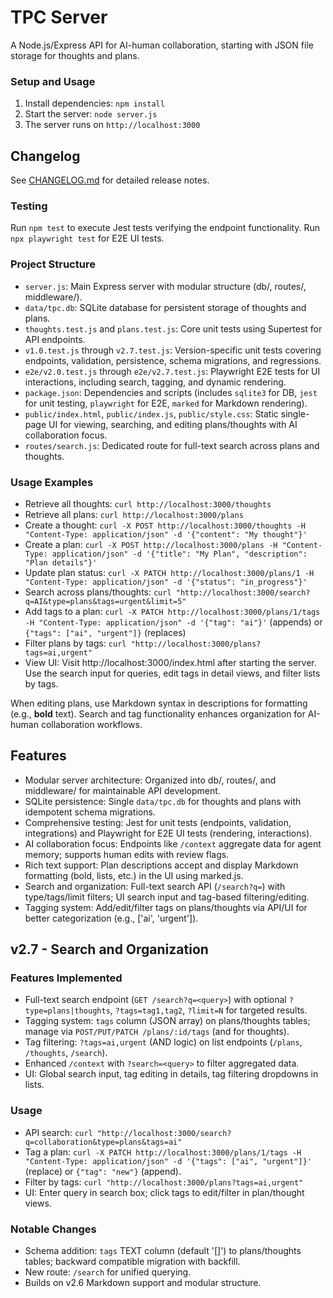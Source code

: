 # TPC Server

A Node.js/Express API for AI-human collaboration, starting with JSON file storage for thoughts and plans.

### Setup and Usage
1. Install dependencies: `npm install`
2. Start the server: `node server.js`
3. The server runs on `http://localhost:3000`

## Changelog
See [CHANGELOG.md](CHANGELOG.md) for detailed release notes.

### Testing
Run `npm test` to execute Jest tests verifying the endpoint functionality.
Run `npx playwright test` for E2E UI tests.

### Project Structure
- `server.js`: Main Express server with modular structure (db/, routes/, middleware/).
- `data/tpc.db`: SQLite database for persistent storage of thoughts and plans.
- `thoughts.test.js` and `plans.test.js`: Core unit tests using Supertest for API endpoints.
- `v1.0.test.js` through `v2.7.test.js`: Version-specific unit tests covering endpoints, validation, persistence, schema migrations, and regressions.
- `e2e/v2.0.test.js` through `e2e/v2.7.test.js`: Playwright E2E tests for UI interactions, including search, tagging, and dynamic rendering.
- `package.json`: Dependencies and scripts (includes `sqlite3` for DB, `jest` for unit testing, `playwright` for E2E, `marked` for Markdown rendering).
- `public/index.html`, `public/index.js`, `public/style.css`: Static single-page UI for viewing, searching, and editing plans/thoughts with AI collaboration focus.
- `routes/search.js`: Dedicated route for full-text search across plans and thoughts.

### Usage Examples
- Retrieve all thoughts: `curl http://localhost:3000/thoughts`
- Retrieve all plans: `curl http://localhost:3000/plans`
- Create a thought: `curl -X POST http://localhost:3000/thoughts -H "Content-Type: application/json" -d '{"content": "My thought"}'`
- Create a plan: `curl -X POST http://localhost:3000/plans -H "Content-Type: application/json" -d '{"title": "My Plan", "description": "Plan details"}'`
- Update plan status: `curl -X PATCH http://localhost:3000/plans/1 -H "Content-Type: application/json" -d '{"status": "in_progress"}'`
- Search across plans/thoughts: `curl "http://localhost:3000/search?q=AI&type=plans&tags=urgent&limit=5"`
- Add tags to a plan: `curl -X PATCH http://localhost:3000/plans/1/tags -H "Content-Type: application/json" -d '{"tag": "ai"}'` (appends) or `{"tags": ["ai", "urgent"]}` (replaces)
- Filter plans by tags: `curl "http://localhost:3000/plans?tags=ai,urgent"`
- View UI: Visit http://localhost:3000/index.html after starting the server. Use the search input for queries, edit tags in detail views, and filter lists by tags.

When editing plans, use Markdown syntax in descriptions for formatting (e.g., **bold** text). Search and tag functionality enhances organization for AI-human collaboration workflows.

## Features
- Modular server architecture: Organized into db/, routes/, and middleware/ for maintainable API development.
- SQLite persistence: Single `data/tpc.db` for thoughts and plans with idempotent schema migrations.
- Comprehensive testing: Jest for unit tests (endpoints, validation, integrations) and Playwright for E2E UI tests (rendering, interactions).
- AI collaboration focus: Endpoints like `/context` aggregate data for agent memory; supports human edits with review flags.
- Rich text support: Plan descriptions accept and display Markdown formatting (bold, lists, etc.) in the UI using marked.js.
- Search and organization: Full-text search API (`/search?q=`) with type/tags/limit filters; UI search input and tag-based filtering/editing.
- Tagging system: Add/edit/filter tags on plans/thoughts via API/UI for better categorization (e.g., ['ai', 'urgent']).

## v2.7 - Search and Organization

### Features Implemented
- Full-text search endpoint (`GET /search?q=<query>`) with optional `?type=plans|thoughts`, `?tags=tag1,tag2`, `?limit=N` for targeted results.
- Tagging system: `tags` column (JSON array) on plans/thoughts tables; manage via `POST/PUT/PATCH /plans/:id/tags` (and for thoughts).
- Tag filtering: `?tags=ai,urgent` (AND logic) on list endpoints (`/plans`, `/thoughts`, `/search`).
- Enhanced `/context` with `?search=<query>` to filter aggregated data.
- UI: Global search input, tag editing in details, tag filtering dropdowns in lists.

### Usage
- API search: `curl "http://localhost:3000/search?q=collaboration&type=plans&tags=ai"`
- Tag a plan: `curl -X PATCH http://localhost:3000/plans/1/tags -H "Content-Type: application/json" -d '{"tags": ["ai", "urgent"]}'` (replace) or `{"tag": "new"}` (append).
- Filter by tags: `curl "http://localhost:3000/plans?tags=ai,urgent"`
- UI: Enter query in search box; click tags to edit/filter in plan/thought views.

### Notable Changes
- Schema addition: `tags` TEXT column (default '[]') to plans/thoughts tables; backward compatible migration with backfill.
- New route: `/search` for unified querying.
- Builds on v2.6 Markdown support and modular structure.